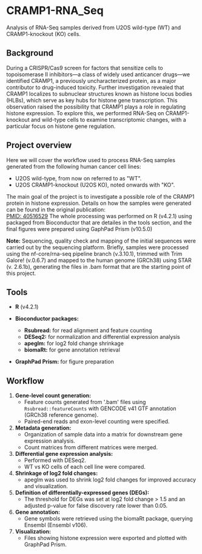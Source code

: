 # CRAMP1-RNA_Seq

Analysis of RNA-Seq samples derived from U2OS wild-type (WT) and CRAMP1-knockout (KO) cells.

## Background

During a CRISPR/Cas9 screen for factors that sensitize cells to topoisomerase II inhibitors—a class of widely used anticancer drugs—we identified CRAMP1, a previously uncharacterized protein, as a major contributor to drug-induced toxicity.
Further investigation revealed that CRAMP1 localizes to subnuclear structures known as histone locus bodies (HLBs), which serve as key hubs for histone gene transcription. This observation raised the possibility that CRAMP1 plays a role in regulating histone expression. To explore this, we performed RNA-Seq on CRAMP1-knockout and wild-type cells to examine transcriptomic changes, with a particular focus on histone gene regulation.

## Project overview

Here we will cover the workflow used to process RNA-Seq samples generated from the following human cancer cell lines:

- U2OS wild-type, from now on referred to as "WT".
- U2OS CRAMP1-knockout (U2OS KO), noted onwards with "KO".

The main goal of the project is to investigate a possible role of the CRAMP1 protein in histone expression.
Details on how the samples were generated can be found in the original publication:  
[PMID: 40516529](https://pubmed.ncbi.nlm.nih.gov/40516529/)
The whole processing was performed on R (v4.2.1) using packaged from Bioconductor that are detailes in the tools section, and the final figures were prepared using GaphPad Prism (v10.5.0)

**Note:** Sequencing, quality check and mapping of the initial sequences were carried out by the sequencing platform. Briefly, samples were processed using the nf-core/rna-seq pipeline branch (v.3.10.1), trimmed with Trim Galore! (v.0.6.7) and mapped to the human genome (GRCh38) using STAR (v. 2.6.1b), generating the files in .bam format that are the starting point of this project.

## Tools
- **R** (v4.2.1)

- **Bioconductor packages:**
  
  - **Rsubread:** for read alignment and feature counting  
  - **DESeq2:** for normalization and differential expression analysis  
  - **apeglm:** for log2 fold change shrinkage  
  - **biomaRt:** for gene annotation retrieval  

- **GraphPad Prism:** for figure preparation

## Workflow

1. **Gene-level count generation:**
   - Feature counts generated from '.bam' files using `Rsubread::featureCounts` with GENCODE v41 GTF annotation (GRCh38 reference genome).
   - Paired-end reads and exon-level counting were specified.
2. **Metadata generation:**
   - Organization of sample data into a matrix for downstream gene expression analysis.
   - Count matrices from different matrices were merged.
3. **Differential gene expression analysis:**
   - Performed with DESeq2.
   - WT vs KO cells of each cell line were compared. 
4. **Shrinkage of log2 fold changes:**
   - apeglm was used to shrink log2 fold changes for improved accuracy and visualization.
5. **Definition of differentially-expressed genes (DEGs):**
    - The threshold for DEGs was set at log2 fold change > 1.5 and an adjusted p-value for false discovery rate lower than 0.05.
6. **Gene annotation:**
    - Gene symbols were retrieved using the biomaRt package, querying Ensembl (Ensembl v106).
7. **Visualization:**
    - Files showing histone expression were exported and plotted with GraphPad Prism.


